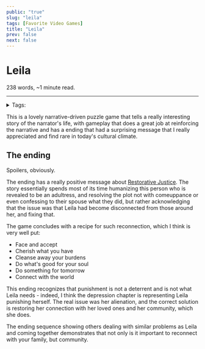 ```yaml
---
public: "true"
slug: "leila"
tags: [Favorite Video Games]
title: "Leila"
prev: false
next: false
---
```

<script setup>
import { data } from '../../git.data.ts';
import { useData } from 'vitepress';
const pageData = useData();
</script>
<h1 class="p-name">Leila</h1>
<p>238 words, ~1 minute read. <span v-html="data[`site/${pageData.page.value.relativePath}`]" /></p>
<hr/>

<details><summary>Tags:</summary><a href="/garden/favorite-video-games/index.md">Favorite Video Games</a></details>

This is a lovely narrative-driven puzzle game that tells a really interesting story of the narrator's life, with gameplay that does a great job at reinforcing the narrative and has a ending that had a surprising message that I really appreciated and find rare in today's cultural climate.

## The ending

Spoilers, obviously.

The ending has a really positive message about [Restorative Justice](/garden/restorative-justice/index.md). The story essentially spends most of its time humanizing this person who is revealed to be an adultress, and resolving the plot not with comeuppance or even confessing to their spouse what they did, but rather acknowledging that the issue was that Leila had become disconnected from those around her, and fixing that.

The game concludes with a recipe for such reconnection, which I think is very well put:
- Face and accept
- Cherish what you have
- Cleanse away your burdens
- Do what's good for your soul
- Do something for tomorrow
- Connect with the world

This ending recognizes that punishment is not a deterrent and is not what Leila needs - indeed, I think the depression chapter is representing Leila punishing herself. The real issue was her alienation, and the correct solution is restoring her connection with her loved ones and her community, which she does.

The ending sequence showing others dealing with similar problems as Leila and coming together demonstrates that not only is it important to reconnect with your family, but community.